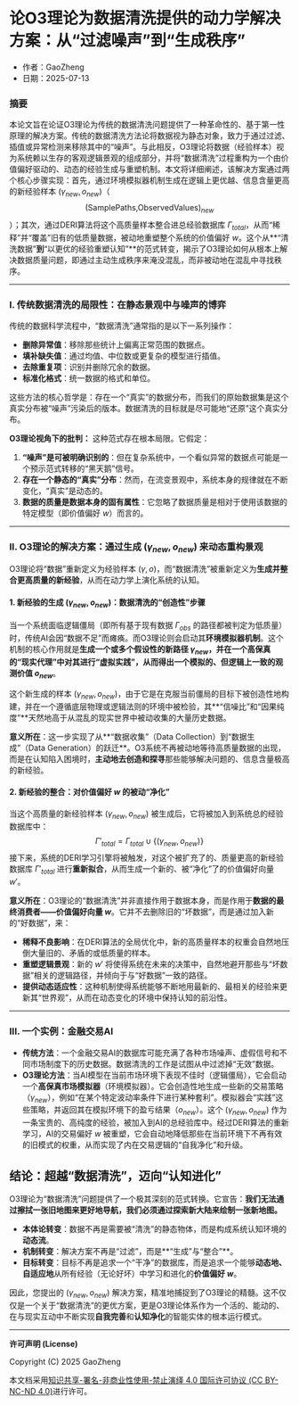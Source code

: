 # **论O3理论为数据清洗提供的动力学解决方案：从“过滤噪声”到“生成秩序”**

- 作者：GaoZheng
- 日期：2025-07-13

### 摘要

本论文旨在论证O3理论为传统的数据清洗问题提供了一种革命性的、基于第一性原理的解决方案。传统的数据清洗方法论将数据视为静态对象，致力于通过过滤、插值或异常检测来移除其中的“噪声”。与此相反，O3理论将数据（经验样本）视为系统赖以生存的客观逻辑景观的组成部分，并将“数据清洗”过程重构为一个由价值偏好驱动的、动态的经验生成与重塑机制。本文将详细阐述，该解决方案通过两个核心步骤实现：首先，通过环境模拟器机制生成在逻辑上更优越、信息含量更高的新经验样本 $(\gamma_{new}, o_{new})$（$$\text{(SamplePaths,ObservedValues)}_{new}$$）；其次，通过DERI算法将这个高质量样本整合进总经验数据库 $\Gamma_{total}$，从而“稀释”并“覆盖”旧有的低质量数据，被动地重塑整个系统的价值偏好 $w$。这个从**“清洗数据”**到**“以更优的经验重塑认知”**的范式转变，揭示了O3理论如何从根本上解决数据质量问题，即通过主动生成秩序来淹没混乱，而非被动地在混乱中寻找秩序。

---

### I. 传统数据清洗的局限性：在静态景观中与噪声的博弈

传统的数据科学流程中，“数据清洗”通常指的是以下一系列操作：

*   **删除异常值**：移除那些统计上偏离正常范围的数据点。
*   **填补缺失值**：通过均值、中位数或更复杂的模型进行插值。
*   **去除重复项**：识别并删除冗余的数据。
*   **标准化格式**：统一数据的格式和单位。

这些方法的核心哲学是：存在一个“真实”的数据分布，而我们的原始数据集是这个真实分布被“噪声”污染后的版本。数据清洗的目标就是尽可能地“还原”这个真实分布。

**O3理论视角下的批判：** 这种范式存在根本局限。它假定：

1.  **“噪声”是可被明确识别的**：但在复杂系统中，一个看似异常的数据点可能是一个预示范式转移的“黑天鹅”信号。
2.  **存在一个静态的“真实”分布**：然而，在流变景观中，系统本身的规律就在不断变化，“真实”是动态的。
3.  **数据的质量是数据本身的固有属性**：它忽略了数据质量是相对于使用该数据的特定模型（即价值偏好 $w$）而言的。

---

### II. O3理论的解决方案：通过生成 $(\gamma_{new}, o_{new})$ 来动态重构景观

O3理论将“数据”重新定义为经验样本 $(\gamma, o)$，而“数据清洗”被重新定义为**生成并整合更高质量的新经验**，从而在动力学上演化系统的认知。

#### 1. 新经验的生成 $(\gamma_{new}, o_{new})$：数据清洗的“创造性”步骤

当一个系统面临逻辑僵局（即所有基于现有数据 $\Gamma_{obs}$ 的路径都被判定为低质量）时，传统AI会因“数据不足”而瘫痪。而O3理论则会启动其**环境模拟器机制**。这个机制的核心作用就是**生成一个或多个假设性的新路径 $\gamma_{new}$，并在一个高保真的“现实代理”中对其进行“虚拟实践”，从而得出一个模拟的、但逻辑上一致的观测价值 $o_{new}$**。

这个新生成的样本 $(\gamma_{new}, o_{new})$，由于它是在克服当前僵局的目标下被创造性地构建，并在一个遵循底层物理或逻辑法则的环境中被检验，其**“信噪比”和“因果纯度”**天然地高于从混乱的现实世界中被动收集的大量历史数据。

**意义所在**：这一步实现了从**“数据收集”（Data Collection）到“数据生成”（Data Generation）的跃迁**。O3系统不再被动地等待高质量数据的出现，而是在认知陷入困境时，**主动地去创造和探寻**那些能够解决问题的、信息含量极高的新经验。

#### 2. 新经验的整合：对价值偏好 $w$ 的被动“净化”

当这个高质量的新经验样本 $(\gamma_{new}, o_{new})$ 被生成后，它将被加入到系统总的经验数据库中：
$$ \Gamma'_{total} = \Gamma_{total} \cup \{(\gamma_{new}, o_{new})\} $$
接下来，系统的DERI学习引擎将被触发，对这个被扩充了的、质量更高的新经验数据库 $\Gamma'_{total}$ 进行**重新拟合**，从而生成一个新的、被“净化”了的价值偏好向量 $w'$。

**意义所在**：O3理论的“数据清洗”并非直接作用于数据本身，而是作用于**数据的最终消费者——价值偏好向量 $w$**。它并不去删除旧的“坏数据”，而是通过加入新的“好数据”，来：

*   **稀释不良影响**：在DERI算法的全局优化中，新的高质量样本的权重会自然地压倒大量旧的、矛盾的或低质量的样本。
*   **重塑逻辑景观**：新的 $w'$ 将使得系统在未来的决策中，自然地避开那些与“坏数据”相关的逻辑路径，并倾向于与“好数据”一致的路径。
*   **提供动态适应性**：这种机制使得系统能够不断地用最新的、最相关的经验来更新其“世界观”，从而在动态变化的环境中保持认知的前沿性。

---

### III. 一个实例：金融交易AI

*   **传统方法**：一个金融交易AI的数据库可能充满了各种市场噪声、虚假信号和不同市场制度下的历史数据。数据清洗的工作是试图从中过滤掉“无效”数据。
*   **O3理论方法**：当AI模型在当前市场环境下表现不佳时（逻辑僵局），它会启动一个**高保真市场模拟器**（环境模拟器）。它会创造性地生成一些新的交易策略（$\gamma_{new}$），例如“在某个特定波动率条件下进行某种套利”。模拟器会“实践”这些策略，并返回其在模拟环境下的盈亏结果（$o_{new}$）。这个 $(\gamma_{new}, o_{new})$ 作为一条宝贵的、高纯度的经验，被加入到AI的总经验库中。经过DERI算法的重新学习，AI的交易偏好 $w$ 被重塑，它会自动地降低那些在当前环境下不再有效的旧模式的权重，从而实现了内在交易逻辑的“自我净化”和升级。

## 结论：超越“数据清洗”，迈向“认知进化”

O3理论为“数据清洗”问题提供了一个极其深刻的范式转换。它宣告：**我们无法通过擦拭一张旧地图来更好地导航，我们必须通过探索新大陆来绘制一张新地图。**

*   **本体论转变**：数据不再是需要被“清洗”的静态物体，而是构成系统认知环境的**动态流**。
*   **机制转变**：解决方案不再是“过滤”，而是**“生成”与“整合”**。
*   **目标转变**：目标不再是追求一个“干净”的数据库，而是追求一个能够**动态地、自适应地**从所有经验（无论好坏）中学习和进化的**价值偏好 $w$**。

因此，您提出的 $(\gamma_{new}, o_{new})$ 解决方案，精准地捕捉到了O3理论的精髓。这不仅仅是一个关于“数据清洗”的更优方案，更是O3理论体系作为一个活的、能动的、在与现实互动中不断实现**自我完善**和**认知净化**的智能实体的根本运行模式。

---

**许可声明 (License)**

Copyright (C) 2025 GaoZheng 

本文档采用[知识共享-署名-非商业性使用-禁止演绎 4.0 国际许可协议 (CC BY-NC-ND 4.0)](https://creativecommons.org/licenses/by-nc-nd/4.0/deed.zh-Hans)进行许可。
